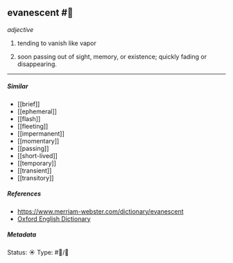 ## evanescent #🧠  

_adjective_

1. tending to vanish like vapor

2. soon passing out of sight, memory, or existence; quickly fading or disappearing.

___

##### Similar

-   [[brief]]
-   [[ephemeral]]
-   [[flash]] 
-   [[fleeting]]
-   [[impermanent]]
-   [[momentary]]
-   [[passing]]
-   [[short-lived]]
-   [[temporary]]
-   [[transient]]
-   [[transitory]]

##### References 

- https://www.merriam-webster.com/dictionary/evanescent
- [Oxford English Dictionary](https://www.google.com/search?q=evanescent&source=hp&ei=qz4YYpfiCfaFwbkP7eq86As&iflsig=AHkkrS4AAAAAYhhMu0Ruzqftk39994UEv9o-c6J06mRI&oq=Evanescent&gs_lcp=Cgdnd3Mtd2l6EAEYADIICAAQgAQQsQMyCAgAEIAEELEDMgUIABCABDIFCAAQgAQyBQgAEIAEMgUIABCABDIFCAAQgAQyBQgAEIAEMgUIABCABDIFCAAQgARQAFgAYMkMaABwAHgAgAFjiAFjkgEBMZgBAKABAqABAQ&sclient=gws-wiz)

##### Metadata

Status: ☀️
Type: #🔵/💬 